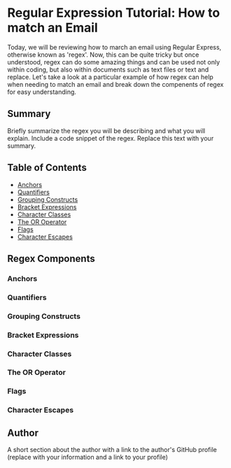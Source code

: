 # Regular Expression Tutorial: How to match an Email

Today, we will be reviewing how to march an email using Regular Express, otherwise known as 'regex'. Now, this can be quite tricky but once understood, regex can do some amazing things and can be used not only within coding, but also within documents such as text files or text and replace. Let's take a look at a particular example of how regex can help when needing to match an email and break down the compenents of regex for easy understanding.

## Summary

Briefly summarize the regex you will be describing and what you will explain. Include a code snippet of the regex. Replace this text with your summary.

## Table of Contents

- [Anchors](#anchors)
- [Quantifiers](#quantifiers)
- [Grouping Constructs](#grouping-constructs)
- [Bracket Expressions](#bracket-expressions)
- [Character Classes](#character-classes)
- [The OR Operator](#the-or-operator)
- [Flags](#flags)
- [Character Escapes](#character-escapes)

## Regex Components

### Anchors

### Quantifiers

### Grouping Constructs

### Bracket Expressions

### Character Classes

### The OR Operator

### Flags

### Character Escapes

## Author

A short section about the author with a link to the author's GitHub profile (replace with your information and a link to your profile)
